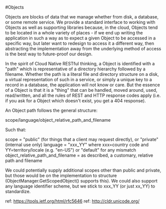 #Objects

Objects are blocks of data that we manage whether from disk, a database, or some remote service.
We provide a standard interface to working with Objects as well as supporting libraries because,
in the cloud, Objects tend to be located in a whole variety of places - if we end up writing the
application in such a way as to expect a given Object to be accessed in a specific way, but later
want to redesign to access it a different way, then abstracting the implementation away from the
underlying method of access is the best way to future-proof our design.

In the spirit of Cloud Native RESTful thinking, a Object is identified with a "path" which is
representative of a directory hierarchy followed by a filename. Whether the path is a literal file
and directory structure on a disk, a virtual representation of such in a service, or simply a
unique key to a record in a database, the application will not know or care. But the essence of a
Object is that it is a "thing" that can be handled, moved around, used, read/written, and all the
rules of REST and HTTP response codes apply (i.e. if you ask for a Object which doesn't exist, you
get a 404 response).

An Object path follows the general structure:

scope/language/object_relative_path_and_filename

Such that:

scope = "public" (for things that a client may request directly), or "private" (internal use only)
language = "xxx_YY" where xxx=country code and YY=territory/locale (e.g. "en-US") or "default" for any mismatch
object_relative_path_and_filename = as described, a customary, relative path and filename

We could potentially supply additional scopes other than public and private, but those would be on
the implementation to structure (ObjectManager.GetScopedObject() supports this). We could also
support any language identifier scheme, but we stick to xxx_YY (or just xx_YY) to standardize.

ref: https://tools.ietf.org/html/rfc5646
ref: http://cldr.unicode.org/

